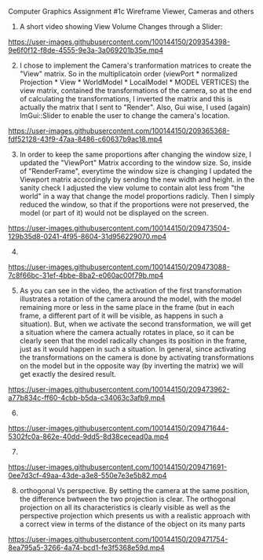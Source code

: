Computer Graphics Assignment #1c
Wireframe Viewer, Cameras and others

1. A short video showing View Volume Changes through a Slider:

https://user-images.githubusercontent.com/100144150/209354398-9e6f0f12-f8de-4555-9e3a-3a069201b35e.mp4



2. I chose to implement the Camera's tranformation matrices to create the "View" matrix.
   So in the multiplicatoin order (viewPort * normalized Projection * View * WorldModel * LocalModel * MODEL VERTICES) the view matrix,
   contained the transformations of the camera, so at the end of calculating the transformations, I inverted the matrix and this is actually the matrix that I sent 
   to "Render".
   Also, Gui wise, I used (again) ImGui::Slider to enable the user to change the camera's location.


https://user-images.githubusercontent.com/100144150/209365368-fdf52128-43f9-47aa-8486-c60637b9ac18.mp4


3. In order to keep the same proportions after changing the window size, I updated the "ViewPort" Matrix according to the window size.
   So, inside of "RenderFrame", everytime the window size is changing I updated the Viewport matrix accordingly by sending the new width and height.
   in the sanity check I adjusted the view volume to contain alot less from "the world" in a way that change the model proportions radicly.
   Then I simply reduced the window, so that if the proportions were not preserved, the model (or part of it) would not be displayed on the screen.
   
   

https://user-images.githubusercontent.com/100144150/209473504-129b35d8-0241-4f95-8604-31d956229070.mp4


   
   
4.    


https://user-images.githubusercontent.com/100144150/209473088-7c8f66bc-31ef-4bbe-8ba2-e060ac00f79b.mp4



5. As you can see in the video, the activation of the first transformation illustrates a rotation of the camera around the model, with the model remaining more or less in the same place in the frame (but in each frame, a different part of it will be visible, as happens in such a situation).
But, when we activate the second transformation, we will get a situation where the camera actually rotates in place, so it can be clearly seen that the model radically changes its position in the frame, just as it would happen in such a situation.
In general, since activating the transformations on the camera is done by activating transformations on the model but in the opposite way (by inverting the matrix) we will get exactly the desired result.


https://user-images.githubusercontent.com/100144150/209473962-a77b834c-ff60-4cbb-b5da-c34063c3afb9.mp4




6.

https://user-images.githubusercontent.com/100144150/209471644-5302fc0a-862e-40dd-9dd5-8d38cecead0a.mp4

7.


https://user-images.githubusercontent.com/100144150/209471691-0ee7d3cf-49aa-43de-a3e8-550e7e3e5b82.mp4

8. orthogonal Vs perspective.
   By setting the camera at the same position, the difference bwtween the two projection is clear.
   The orthogonal projection on all its characteristics is clearly visible as well as the perspective projection which presents us with a realistic approach with a
    correct view in terms of the distance of the object on its many parts


https://user-images.githubusercontent.com/100144150/209471754-8ea795a5-3266-4a74-bcd1-fe3f5368e59d.mp4


